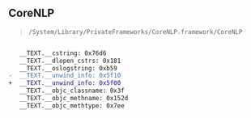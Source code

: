 ## CoreNLP

> `/System/Library/PrivateFrameworks/CoreNLP.framework/CoreNLP`

```diff

   __TEXT.__cstring: 0x76d6
   __TEXT.__dlopen_cstrs: 0x181
   __TEXT.__oslogstring: 0xb59
-  __TEXT.__unwind_info: 0x5f10
+  __TEXT.__unwind_info: 0x5f00
   __TEXT.__objc_classname: 0x3f
   __TEXT.__objc_methname: 0x152d
   __TEXT.__objc_methtype: 0x7ee

```
